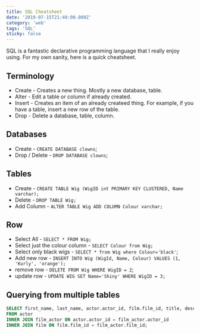 ```yaml
---
title: SQL Cheatsheet
date: '2019-07-15T21:40:00.000Z'
category: 'web'
tags: 'SQL'
sticky: false
---
```


SQL is a fantastic declarative programming language that I really enjoy using. For my own sanity, here is a quick cheatsheet.

## Terminology

* Create - Creates a new thing. Mostly a new database, table.
* Alter - Edit a table or column if already created.
* Insert - Creates an item of an already createed thing. For example, if you have a table, insert a new row of the table.
* Drop - Delete a database, table, column.

## Databases

* Create - `CREATE DATABASE clowns`;
* Drop / Delete - `DROP DATABASE clowns`;

## Tables

* Create - `CREATE TABLE Wig (WigID int PRIMARY KEY CLUSTERED, Name varchar);`
* Delete - `DROP TABLE Wig;`
* Add Column - `ALTER TABLE Wig ADD COLUMN Colour varchar;`

## Row

* Select All - `SELECT * FROM Wig;`
* Select just the colour column - `SELECT Colour from Wig;`
* Select only black wigs - `SELECT * from Wig where Colour='black'`;
* Add new row - `INSERT INTO Wig (WigId, Name, Colour) VALUES (1, 'Kurly', 'orange');`
* remove row - `DELETE FROM Wig WHERE WigID = 2`;
* update row - `UPDATE WIG SET Name='Shiny' WHERE WigID = 3;`

## Querying from multiple tables

```sql
SELECT first_name, last_name, actor.actor_id, film.film_id, title, description
FROM actor
INNER JOIN film_actor ON actor.actor_id = film_actor.actor_id
INNER JOIN film ON film.film_id = film_actor.film_id;
```
